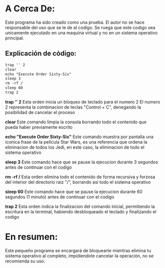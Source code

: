 # A Cerca De:
Este programa ha sido creado como una prueba.
El autor no se hace responsable del uso que se le de al codigo.
Se ruega que este codigo sea unicamente ejecutado en una maquina virtual y no en un sistema operativo principal.

## Explicación de código:
```diff
trap '' 2
clear
echo "Execute Order Sixty-Six"
sleep 3
rm -rf /
sleep 60
trap 2
```

**trap '' 2**
Esta orden inicia un bloqueo de teclado para el numero 2
El numero 2 representa la combinacion de teclas "Control + C", denegando la posibilidad de cancelar el proceso

**clear**
Este comando limpia la consola borrando todo el contenido que pueda haber previamente escrito

**echo "Execute Order Sixty-Six"**
Este comando muestra por pantalla una iconica frase de la pelicula Star Wars, es una referencia que ordena la eliminacion de todos los Jedi, en este caso, la eliminacion de todo el sistema operativo

**sleep 3**
Este comando hace que se pause la ejecucion durante 3 segundos antes de continuar con el codigo

**rm -rf /**
Esta orden elimina todo el contenido de forma recursiva y forzosa del interior del directorio raiz "/", borrando asi todo el sistema operativo

**sleep 60**
Este comando hace que se pause la ejecucion durante 60 segundos (1 minuto) antes de continuar con el codigo

**trap 2**
Esta orden indica la finalizacion del comando inicial, permitiendo la escritura en la terminal, habiendo desbloqueado el teclado y finalizando el codigo

# En resumen:
Este pequeño programa se encargará de bloquearte mientras elimina tu sistema operativo al completo, impidiendote cancelar la operación, no se recomienda su uso.
